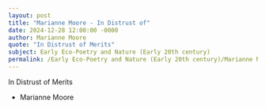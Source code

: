 ```yaml
---
layout: post
title: "Marianne Moore - In Distrust of"
date: 2024-12-28 12:00:00 -0000
author: Marianne Moore
quote: "In Distrust of Merits"
subject: Early Eco-Poetry and Nature (Early 20th century)
permalink: /Early Eco-Poetry and Nature (Early 20th century)/Marianne Moore/Marianne Moore - In Distrust of
---
```


In Distrust of Merits

- Marianne Moore
